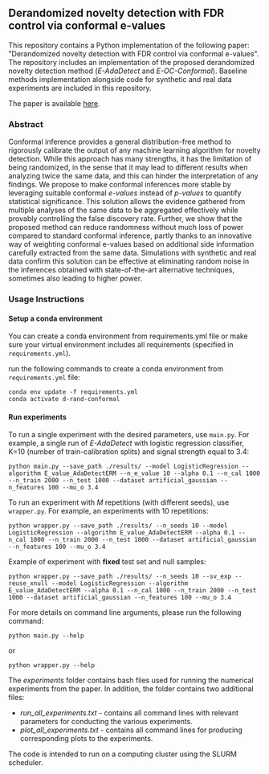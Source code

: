 
## Derandomized novelty detection with FDR control via conformal e-values

This repository contains a Python implementation of the following paper: "Derandomized novelty detection with FDR control via conformal e-values".
The repository includes an implementation of the proposed derandomized novelty detection method (*E-AdaDetect* and *E-OC-Conformal*).
Baseline methods implementation alongside code for synthetic and real data experiments are included in this repository.

The paper is available [here](https://arxiv.org/abs/2302.07294).

### Abstract

Conformal inference provides a general distribution-free method to rigorously calibrate the output of any machine 
learning algorithm for novelty detection.  While this approach has many strengths, it has the limitation of being 
randomized, in the sense that it may lead to different results when analyzing twice the same data, and this can hinder 
the interpretation of any findings. We propose to make conformal inferences more stable by leveraging suitable conformal
*e-values* instead of *p-values* to quantify statistical significance. This solution allows the evidence gathered from 
multiple analyses of the same data to be aggregated effectively while provably controlling the false discovery rate.
Further, we show that the proposed method can reduce randomness without much loss of power compared to standard 
conformal inference, partly thanks to an innovative way of weighting conformal e-values based on additional side information carefully extracted from the same data. Simulations with synthetic and real data confirm this solution can be effective at eliminating random noise in the inferences obtained with state-of-the-art alternative techniques, sometimes also leading to higher power.
### Usage Instructions

#### Setup a conda environment
You can create a conda environment from requirements.yml file or make sure your virtual environment includes all requirements (specified in `requirements.yml`).

run the following commands to create a conda environment from `requirements.yml` file:
```
conda env update -f requirements.yml
conda activate d-rand-conformal
```

#### Run experiments
To run a single experiment with the desired parameters, use `main.py`. 
For example, a single run of *E-AdaDetect* with logistic regression classifier, K=10 (number of train-calibration splits) and signal strength equal to 3.4: 
```
python main.py --save_path ./results/ --model LogisticRegression --algorithm E_value_AdaDetectERM --n_e_value 10 --alpha 0.1 --n_cal 1000 --n_train 2000 --n_test 1000 --dataset artificial_gaussian --n_features 100 --mu_o 3.4
```

To run an experiment with *M* repetitions (with different seeds), use `wrapper.py`.
For example, an experiments with 10 repetitions:
```
python wrapper.py --save_path ./results/ --n_seeds 10 --model LogisticRegression --algorithm E_value_AdaDetectERM --alpha 0.1 --n_cal 1000 --n_train 2000 --n_test 1000 --dataset artificial_gaussian --n_features 100 --mu_o 3.4
```
Example of experiment with **fixed** test set and null samples:
```
python wrapper.py --save_path ./results/ --n_seeds 10 --sv_exp --reuse_xnull --model LogisticRegression --algorithm E_value_AdaDetectERM --alpha 0.1 --n_cal 1000 --n_train 2000 --n_test 1000 --dataset artificial_gaussian --n_features 100 --mu_o 3.4
```

For more details on command line arguments, please run the following command:
```
python main.py --help
```
or
```
python wrapper.py --help
```

The *experiments* folder contains bash files used for running the numerical experiments from the paper.
In addition, the folder contains two additional files:
* *run_all_experiments.txt* - contains all command lines with relevant parameters for conducting the various experiments.
* *plot_all_experiments.txt* - contains all command lines for producing corresponding plots to the experiments.

The code is intended to run on a computing cluster using the SLURM scheduler.
